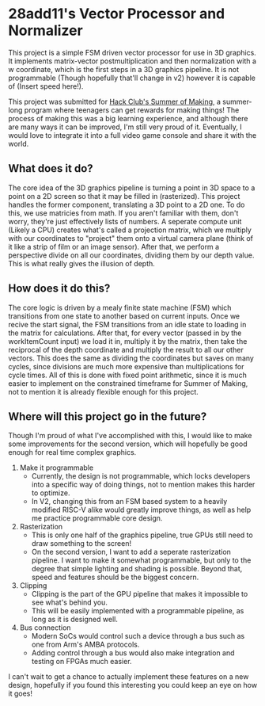 # 28add11's Vector Processor and Normalizer

This project is a simple FSM driven vector processor for use in 3D graphics. It implements matrix-vector postmultiplication and then normalization with a w coordinate, which is the first steps in a 3D graphics pipeline. 
It is not programmable (Though hopefully that'll change in v2) however it is capable of (Insert speed here!).

This project was submitted for [Hack Club's Summer of Making](https://summer.hackclub.com/), a summer-long program where teenagers can get rewards for making things!
The process of making this was a big learning experience, and although there are many ways it can be improved, I'm still very proud of it. Eventually, I would love to integrate it into a full video game console and share it with the world.

## What does it do?

The core idea of the 3D graphics pipeline is turning a point in 3D space to a point on a 2D screen so that it may be filled in (rasterized). This project handles the former component, translating a 3D point to a 2D one.
To do this, we use matricies from math. If you aren't familiar with them, don't worry, they're just effectively lists of numbers. A seperate compute unit (Likely a CPU) creates what's called a projection matrix, 
which we multiply with our coordinates to "project" them onto a virtual camera plane (think of it like a strip of film or an image sensor). After that, we perform a perspective divide on all our coordinates, dividing them 
by our depth value. This is what really gives the illusion of depth.

## How does it do this?

The core logic is driven by a mealy finite state machine (FSM) which transitions from one state to another based on current inputs. Once we recive the start signal, the FSM transitions from an idle state to loading in the matrix for calculations. 
After that, for every vector (passed in by the workItemCount input) we load it in, multiply it by the matrix, then take the reciprocal of the depth coordinate and multiply the result to all our other vectors. 
This does the same as dividing the coordinates but saves on many cycles, since divisions are much more expensive than multiplications for cycle times. 
All of this is done with fixed point arithmetic, since it is much easier to implement on the constrained timeframe for Summer of Making, not to mention it is already flexible enough for this project.

## Where will this project go in the future?

Though I'm proud of what I've accomplished with this, I would like to make some improvements for the second version, which will hopefully be good enough for real time complex graphics.

1. Make it programmable
   - Currently, the design is not programmable, which locks developers into a specific way of doing things, not to mention makes this harder to optimize.
   - In V2, changing this from an FSM based system to a heavily modified RISC-V alike would greatly improve things, as well as help me practice programmable core design.
2. Rasterization
   - This is only one half of the graphics pipeline, true GPUs still need to draw something to the screen!
   - On the second version, I want to add a seperate rasterization pipeline. I want to make it somewhat programmable, but only to the degree that simple lighting and shading is possible. Beyond that, speed and features should be the biggest concern.
3. Clipping
   - Clipping is the part of the GPU pipeline that makes it impossible to see what's behind you.
   - This will be easily implemented with a programmable pipeline, as long as it is designed well.
4. Bus connection
   - Modern SoCs would control such a device through a bus such as one from Arm's AMBA protocols.
   - Adding control through a bus would also make integration and testing on FPGAs much easier.

I can't wait to get a chance to actually implement these features on a new design, hopefully if you found this interesting you could keep an eye on how it goes!
